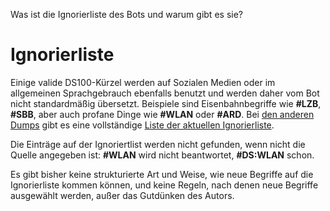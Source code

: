 <p id="meta">
<title>DS-100: Ignorierliste</title>
<desc>Was ist die Ignorierliste des Bots und warum gibt es sie?</desc>
</p>

Ignorierliste
=============

Einige valide DS100-Kürzel werden auf Sozialen Medien oder im allgemeinen
Sprachgebrauch ebenfalls benutzt und werden daher vom Bot nicht
standardmäßig übersetzt. Beispiele sind Eisenbahnbegriffe wie __\#LZB__,
__\#SBB__, aber auch profane Dinge wie __\#WLAN__ oder __\#ARD__. Bei
[den anderen Dumps](/dumps/) gibt es eine vollständige [Liste der
aktuellen Ignorierliste](/dumps/blacklist.html).

Die Einträge auf der Ignoriertlist werden nicht gefunden, wenn nicht die
Quelle angegeben ist: __\#WLAN__ wird nicht beantwortet, __\#DS:WLAN__
schon.

Es gibt bisher keine strukturierte Art und Weise, wie neue Begriffe auf
die Ignorierliste kommen können, und keine Regeln, nach denen neue
Begriffe ausgewählt werden, außer das Gutdünken des Autors.
